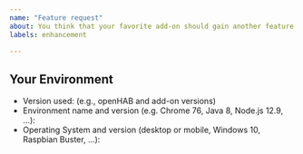 ```yaml
---
name: "Feature request"
about: You think that your favorite add-on should gain another feature
labels: enhancement

---
```


<!-- Provide a general summary of the feature request in the *Title* above -->
<!-- If the feature request is related to an add-on, please include its short name in -->
<!-- square brackets in the title - Example: "[astro] My feature request..." -->

<!-- Important: Please contact the openHAB community forum for questions or -->
<!-- for configuration and usage guidance: https://community.openhab.org -->

## Your Environment
<!-- Include as many relevant details about the environment when applicable -->
* Version used: (e.g., openHAB and add-on versions)
* Environment name and version (e.g. Chrome 76, Java 8, Node.js 12.9, ...):
* Operating System and version (desktop or mobile, Windows 10, Raspbian Buster, ...):
